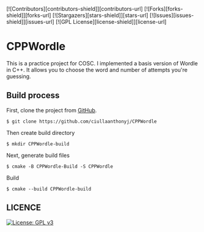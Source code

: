 [![Contributors][contributors-shield]][contributors-url]
[![Forks][forks-shield]][forks-url]
[![Stargazers][stars-shield]][stars-url]
[![Issues][issues-shield]][issues-url]
[![GPL License][license-shield]][license-url]


CPPWordle
=============

This is a practice project for COSC. I implemented a basis version of Wordle
in C++. It allows you to choose the word and number of attempts you're guessing.

Build process
-------------
First, clone the project from
[GitHub](https://github.com/ciullaanthonyj/CPPWordle).

```
$ git clone https://github.com/ciullaanthonyj/CPPWordle
```

Then create build directory

```
$ mkdir CPPWordle-build
```

Next, generate build files

```
$ cmake -B CPPWordle-Build -S CPPWordle
```
Build
```
$ cmake --build CPPWordle-build
```
LICENCE
-------

[![License: GPL v3](https://img.shields.io/badge/License-GPLv3-blue.svg)](https://www.gnu.org/licenses/gpl-3.0)

